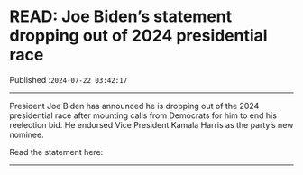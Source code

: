 # READ: Joe Biden’s statement dropping out of 2024 presidential race

Published :`2024-07-22 03:42:17`

---

President Joe Biden has announced he is dropping out of the 2024 presidential race after mounting calls from Democrats for him to end his reelection bid. He endorsed Vice President Kamala Harris as the party’s new nominee.

Read the statement here:

---

